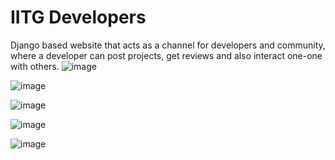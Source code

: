 # IITG Developers
Django based website that acts as a channel for developers and community, where a developer can
post projects, get reviews and also interact one-one with others.
![image](https://user-images.githubusercontent.com/83868114/190485354-b01fae8d-b55c-4fd5-8b45-1c881f94c0e2.png)

![image](https://user-images.githubusercontent.com/83868114/190485188-5963c3bb-b709-496e-8ed2-c60d320eb13a.png)

![image](https://user-images.githubusercontent.com/83868114/190485221-6f36bb0b-47f2-48e6-8954-b01748b3c780.png)

![image](https://user-images.githubusercontent.com/83868114/190485279-bfd5aaab-9835-465d-b6f6-b39b6a9b988d.png)

![image](https://user-images.githubusercontent.com/83868114/190485320-f1612ff5-6728-46eb-9126-f021015fc49f.png)

